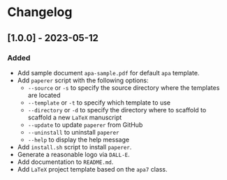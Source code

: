 # Changelog

## [1.0.0] - 2023-05-12

### Added
- Add sample document `apa-sample.pdf` for default `apa` template.
- Add `paperer` script with the following options:
  - `--source` or `-s` to specify the source directory where the templates are
    located
  - `--template` or `-t` to specify which template to use
  - `--directory` or `-d` to specify the directory where to scaffold to scaffold
    a new `LaTeX` manuscript
  - `--update` to update `paperer` from GitHub
  - `--uninstall` to uninstall `paperer`
  - `--help` to display the help message
- Add `install.sh` script to install `paperer`.
- Generate a reasonable logo via `DALL-E`.
- Add documentation to `README.md`.
- Add `LaTeX` project template based on the `apa7` class.
